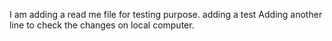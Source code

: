 I am adding a read me file for testing purpose.
adding a test
Adding another line to check the changes on local computer.